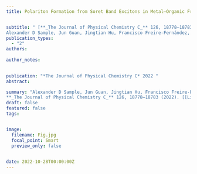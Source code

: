 ```yaml
---
title: Polariton Formation from Soret Band Excitons in Metal–Organic Frameworks and Plasmonic Lattices


subtitle: " [**_The Journal of Physical Chemistry C_** 126, 18778–18783 (2022) <br> 
Alexander D Sample, Jun Guan, Jingtian Hu, Francisco Freire-Fernández, Sang-Min Park, Richard D Schaller, George C Schatz, Teri W Odom* ](https://pubs.acs.org/doi/abs/10.1021/acs.jpcc.2c05464)"
publication_types:
  - "2"
authors: 
  
author_notes:
  

publication: "*The Journal of Physical Chemistry C* 2022 "
abstract: 

summary: "Alexander D Sample, Jun Guan, Jingtian Hu, Francisco Freire-Fernández, Sang-Min Park, Richard D Schaller, George C Schatz, Teri W Odom*  <br>
**_The Journal of Physical Chemistry C_** 126, 18778–18783 (2022). [[Link]](https://pubs.acs.org/doi/abs/10.1021/acs.jpcc.2c05464)"
draft: false
featured: false
tags:


image:
  filename: Fig.jpg
  focal_point: Smart
  preview_only: false

 
date: 2022-10-28T00:00:00Z
---
```







